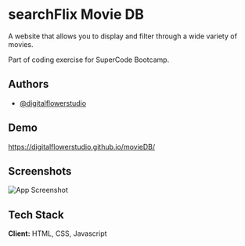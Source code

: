 # searchFlix Movie DB

A website that allows you to display and filter through a wide variety of movies.

Part of coding exercise for SuperCode Bootcamp.

## Authors

- [@digitalflowerstudio](https://www.github.com/digitalflowerstudio)

## Demo

https://digitalflowerstudio.github.io/movieDB/

## Screenshots

![App Screenshot](https://i.ibb.co/yYhjm6h/Bildschirmfoto-2023-12-29-um-11-08-28.png)

## Tech Stack

**Client:** HTML, CSS, Javascript

